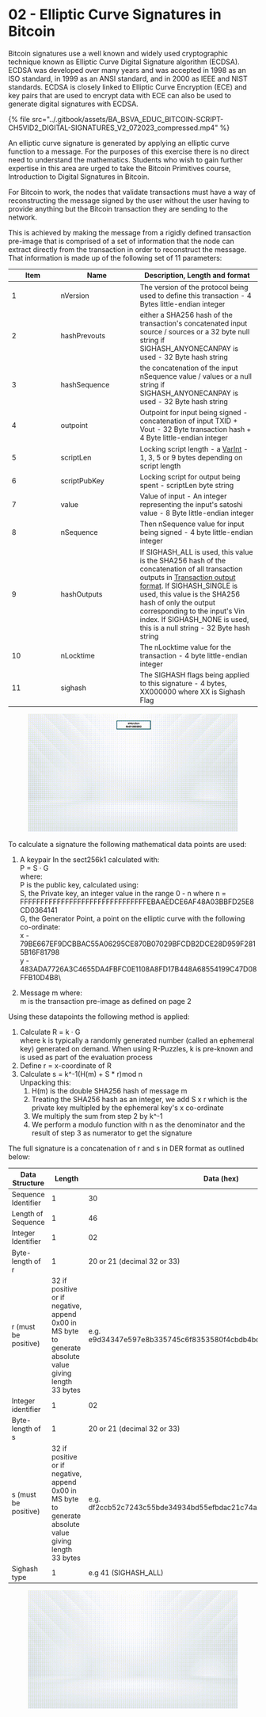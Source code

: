 # 02 - Elliptic Curve Signatures in Bitcoin

Bitcoin signatures use a well known and widely used cryptographic technique known as Elliptic Curve Digital Signature algorithm (ECDSA). ECDSA was developed over many years and was accepted in 1998 as an ISO standard, in 1999 as an ANSI standard, and in 2000 as IEEE and NIST standards. ECDSA is closely linked to Elliptic Curve Encryption (ECE) and key pairs that are used to encrypt data with ECE can also be used to generate digital signatures with ECDSA.

{% file src="../.gitbook/assets/BA_BSVA_EDUC_BITCOIN-SCRIPT-CH5VID2_DIGITAL-SIGNATURES_V2_072023_compressed.mp4" %}

An elliptic curve signature is generated by applying an elliptic curve function to a message. For the purposes of this exercise there is no direct need to understand the mathematics. Students who wish to gain further expertise in this area are urged to take the Bitcoin Primitives course, Introduction to Digital Signatures in Bitcoin.&#x20;

For Bitcoin to work, the nodes that validate transactions must have a way of reconstructing the message signed by the user without the user having to provide anything but the Bitcoin transaction they are sending to the network.

This is achieved by making the message from a rigidly defined transaction pre-image that is comprised of a set of information that the node can extract directly from the transaction in order to reconstruct the message. That information is made up of the following set of 11 parameters:

<table><thead><tr><th width="85">Item</th><th width="146">Name</th><th>Description, Length and format</th></tr></thead><tbody><tr><td>1</td><td>nVersion</td><td>The version of the protocol being used to define this transaction - 4 Bytes little-endian integer</td></tr><tr><td>2</td><td>hashPrevouts</td><td>either a SHA256 hash of the transaction's concatenated input source / sources or a 32 byte null string if SIGHASH_ANYONECANPAY is used - 32 Byte hash string</td></tr><tr><td>3</td><td>hashSequence</td><td>the concatenation of the input nSequence value / values or a null string if SIGHASH_ANYONECANPAY is used - 32 Byte hash string</td></tr><tr><td>4</td><td>outpoint</td><td>Outpoint for input being signed - concatenation of input TXID + Vout - 32 Byte transaction hash + 4 Byte little-endian integer</td></tr><tr><td>5</td><td>scriptLen</td><td>Locking script length - a <a href="https://wiki.bitcoinsv.io/index.php/VarInt">VarInt</a> - 1, 3, 5 or 9 bytes depending on script length</td></tr><tr><td>6</td><td>scriptPubKey</td><td>Locking script for output being spent - scriptLen byte string</td></tr><tr><td>7</td><td>value</td><td>Value of input - An integer representing the input's satoshi value - 8 Byte little-endian integer</td></tr><tr><td>8</td><td>nSequence</td><td>Then nSequence value for input being signed - 4 byte little-endian integer</td></tr><tr><td>9</td><td>hashOutputs</td><td>If SIGHASH_ALL is used, this value is the SHA256 hash of the concatenation of all transaction outputs in <a href="https://wiki.bitcoinsv.io/index.php/Bitcoin_Transactions#Format_of_a_Transaction_Output">Transaction output format</a>. If SIGHASH_SINGLE is used, this value is the SHA256 hash of only the output corresponding to the input's Vin index. If SIGHASH_NONE is used, this is a null string - 32 Byte hash string</td></tr><tr><td>10</td><td>nLocktime</td><td>The nLocktime value for the transaction - 4 byte little-endian integer</td></tr><tr><td>11</td><td>sighash</td><td>The SIGHASH flags being applied to this signature - 4 bytes, XX000000 where XX is Sighash Flag</td></tr></tbody></table>

<figure><img src="../.gitbook/assets/BSVA-BitcoinScript_Chapter5-Animation01.gif" alt=""><figcaption></figcaption></figure>

To calculate a signature the following mathematical data points are used:

1. A keypair In the sect256k1 calculated with:\
   P = S · G\
   where:\
   P is the public key, calculated using:\
   S, the Private key, an integer value in the range 0 - n where n =  FFFFFFFFFFFFFFFFFFFFFFFFFFFFFFFEBAAEDCE6AF48A03BBFD25E8CD0364141\
   G, the Generator Point, a point on the elliptic curve with the following co-ordinate:\
   x - 79BE667EF9DCBBAC55A06295CE870B07029BFCDB2DCE28D959F2815B16F81798\
   y - 483ADA7726A3C4655DA4FBFC0E1108A8FD17B448A68554199C47D08FFB10D4B8\

2. Message m where:\
   m is the transaction pre-image as defined on page 2

Using these datapoints the following method is applied:

1. Calculate R = k · G\
   where k is typically a randomly generated number (called an ephemeral key) generated on demand. When using R-Puzzles, k is pre-known and is used as part of the evaluation process
2. Define r = x-coordinate of R
3. Calculate s = k^-1(H(m) + S \* r)mod n\
   Unpacking this:
   1. H(m) is the double SHA256 hash of message m
   2. Treating the SHA256 hash as an integer, we add S x r which is the private key multipled by the ephemeral key's x co-ordinate
   3. We multiply the sum from step 2 by k^-1
   4. We perform a modulo function with n as the denominator and the result of step 3 as numerator to get the signature

The full signature is a concatenation of r and s in DER format as outlined below:

| Data Structure       | Length                                                                                                  | Data (hex)                                                          |
| -------------------- | ------------------------------------------------------------------------------------------------------- | ------------------------------------------------------------------- |
| Sequence Identifier  | 1                                                                                                       | 30                                                                  |
| Length of Sequence   | 1                                                                                                       | 46                                                                  |
| Integer Identifier   | 1                                                                                                       | 02                                                                  |
| Byte-length of r     | 1                                                                                                       | 20 or 21 (decimal 32 or 33)                                         |
| r (must be positive) | 32 if positive or if negative, append 0x00 in MS byte to generate absolute value giving length 33 bytes | e.g. e9d34347e597e8b335745c6f8353580f4cbdb4bcde2794ef7aab915d996642 |
| Integer identifier   | 1                                                                                                       | 02                                                                  |
| Byte-length of s     | 1                                                                                                       | 20 or 21 (decimal 32 or 33)                                         |
| s (must be positive) | 32 if positive or if negative, append 0x00 in MS byte to generate absolute value giving length 33 bytes | e.g. df2ccb52c7243c55bde34934bd55efbdac21c74a20bb7b438d1b6de3311f   |
| Sighash type         | 1                                                                                                       | e.g 41 (SIGHASH\_ALL)                                               |

<figure><img src="../.gitbook/assets/BSVA-BitcoinScript_Chapter4-Animation06 (1).gif" alt=""><figcaption></figcaption></figure>

